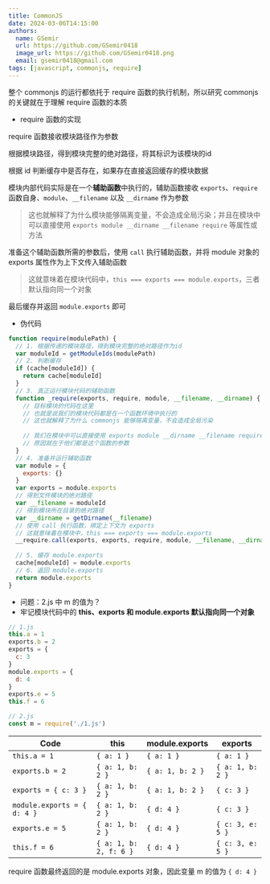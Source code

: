 ```yaml
---
title: CommonJS
date: 2024-03-06T14:15:00
authors:
  name: GSemir
  url: https://github.com/GSemir0418
  image_url: https://github.com/GSemir0418.png
  email: gsemir0418@gmail.com
tags: [javascript, commonjs, require]
---
```


整个 commonjs 的运行都依托于 require 函数的执行机制，所以研究 commonjs 的关键就在于理解 require 函数的本质

- require 函数的实现

require 函数接收模块路径作为参数

根据模块路径，得到模块完整的绝对路径，将其标识为该模块的id

根据 id 判断缓存中是否存在，如果存在直接返回缓存的模块数据

模块内部代码实际是在一个**辅助函数**中执行的，辅助函数接收 `exports`、`require`函数自身、`module`、`__filename` 以及 `__dirname` 作为参数

> 这也就解释了为什么模块能够隔离变量，不会造成全局污染；并且在模块中可以直接使用 `exports module __dirname __filename require` 等属性或方法

准备这个辅助函数所需的参数后，使用 `call` 执行辅助函数，并将 module 对象的 exports 属性作为上下文传入辅助函数

> 这就意味着在模块代码中，`this === exports === module.exports`，三者默认指向同一个对象

最后缓存并返回 `module.exports` 即可

- 伪代码

```js
function require(modulePath) {
  // 1. 根据传递的模块路径，得到模块完整的绝对路径作为id
  var moduleId = getModuleIds(modulePath)
  // 2. 判断缓存
  if (cache[moduleId]) {
    return cache[moduleId]
  }
  // 3. 真正运行模块代码的辅助函数
  function _require(exports, require, module, __filename, __dirname) {
    // 目标模块的代码在这里
    // 也就是说我们的模块代码都是在一个函数环境中执行的
    // 这也就解释了为什么 commonjs 能够隔离变量，不会造成全局污染
    
    // 我们在模块中可以直接使用 exports module __dirname __filename require 等属性或方法
    // 原因就在于他们都是这个函数的参数
  }
  // 4. 准备并运行辅助函数
  var module = {
    exports: {}
  }
  var exports = module.exports
  // 得到文件模块的绝对路径
  var __filename = moduleId
  // 得到模块所在目录的绝对路径
  var __dirname = getDirname(__filename)
  // 使用 call 执行函数，绑定上下文为 exports
  // 这就意味着在模块中，this === exports === module.exports
  __require.call(exports, exports, require, module, __filename, __dirname)
  
  // 5. 缓存 module.exports
  cache[moduleId] = module.exports
  // 6. 返回 module.exports
  return module.exports
}
```

- 问题：2.js 中 m 的值为？
- 牢记模块代码中的 **this、exports 和 module.exports 默认指向同一个对象**

```js
// 1.js
this.a = 1
exports.b = 2
exports = {
  c: 3
}
module.exports = {
  d: 4
}
exports.e = 5
this.f = 6

// 2.js
const m = require('./1.js')
```

| Code                        | this                   | module.exports   | exports          |
| --------------------------- | ---------------------- | ---------------- | ---------------- |
| `this.a = 1`                | `{ a: 1 }`             | `{ a: 1 }`       | `{ a: 1 }`       |
| `exports.b = 2`             | `{ a: 1, b: 2 }`       | `{ a: 1, b: 2 }` | `{ a: 1, b: 2 }` |
| `exports = { c: 3 }`        | `{ a: 1, b: 2 }`       | `{ a: 1, b: 2 }` | `{ c: 3 }`       |
| `module.exports = { d: 4 }` | `{ a: 1, b: 2 }`       | `{ d: 4 }`       | `{ c: 3 }`       |
| `exports.e = 5`             | `{ a: 1, b: 2 }`       | `{ d: 4 }`       | `{ c: 3, e: 5 }` |
| `this.f = 6`                | `{ a: 1, b: 2, f: 6 }` | `{ d: 4 }`       | `{ c: 3, e: 5 }` |

require 函数最终返回的是 module.exports 对象，因此变量 m 的值为 `{ d: 4 }`
